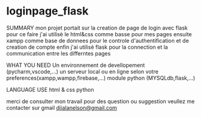 # loginpage_flask
  SUMMARY
  mon projet portait sur la creation de page de login avec flask 
  pour ce faire j'ai utilisè le html&css comme basse pour mes pages
  ensuite xampp comme base de donnees pour le controle d'authentification
  et de creation de compte enfin j'ai utilisè flask pour la connection et 
  la communication entre les differntes pages

  WHAT YOU NEED
 Un environnement de devellopement (pycharm,vscode,...)
 un serveur local ou en ligne selon votre preferences(xampp,wampp,firebase,...)
 module python (MYSQLdb,flask,...)

LANGUAGE USE
html & css
python

merci de consulter mon travail 
pour des question ou suggestion veullez me contacter sur gmail
 djialanelson@gmail.com
  
